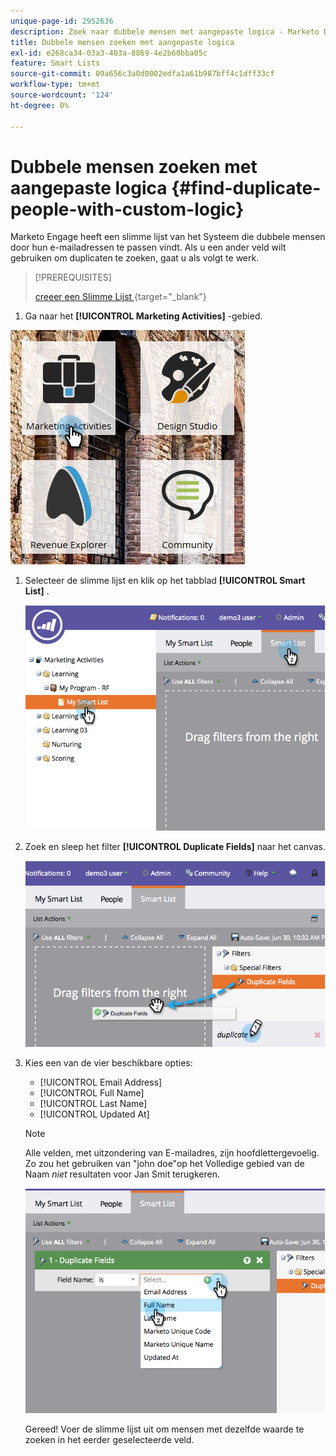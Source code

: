 ```yaml
---
unique-page-id: 2952636
description: Zoek naar dubbele mensen met aangepaste logica - Marketo Docs - Productdocumentatie
title: Dubbele mensen zoeken met aangepaste logica
exl-id: e268ca34-03a3-403a-8869-4e2b60bba05c
feature: Smart Lists
source-git-commit: 09a656c3a0d0002edfa1a61b987bff4c1dff33cf
workflow-type: tm+mt
source-wordcount: '124'
ht-degree: 0%

---
```


# Dubbele mensen zoeken met aangepaste logica {#find-duplicate-people-with-custom-logic}

Marketo Engage heeft een slimme lijst van het Systeem die dubbele mensen door hun e-mailadressen te passen vindt. Als u een ander veld wilt gebruiken om duplicaten te zoeken, gaat u als volgt te werk.

>[!PREREQUISITES]
>
>[&#x200B; creeer een Slimme Lijst &#x200B;](/help/marketo/product-docs/core-marketo-concepts/smart-lists-and-static-lists/creating-a-smart-list/create-a-smart-list.md){target="_blank"}

1. Ga naar het **[!UICONTROL Marketing Activities]** -gebied.

![](assets/ma-2.png)

1. Selecteer de slimme lijst en klik op het tabblad **[!UICONTROL Smart List]** .

   ![](assets/two-4.png)

1. Zoek en sleep het filter **[!UICONTROL Duplicate Fields]** naar het canvas.

   ![](assets/three-4.png)

1. Kies een van de vier beschikbare opties:

   * [!UICONTROL Email Address]
   * [!UICONTROL Full Name]
   * [!UICONTROL Last Name]
   * [!UICONTROL Updated At]

   >[!NOTE]
   >
   >Alle velden, met uitzondering van E-mailadres, zijn hoofdlettergevoelig. Zo zou het gebruiken van &quot;john doe&quot;op het Volledige gebied van de Naam _niet_ resultaten voor Jan Smit terugkeren.

   ![](assets/four-2.png)

   Gereed! Voer de slimme lijst uit om mensen met dezelfde waarde te zoeken in het eerder geselecteerde veld.
